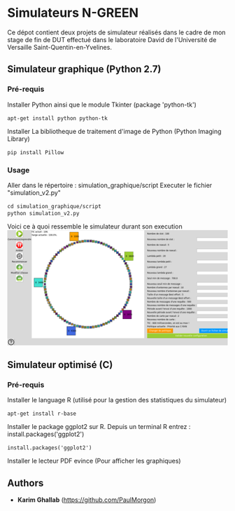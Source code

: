# Simulateurs N-GREEN

Ce dépot contient deux projets de simulateur réalisés dans le cadre de mon stage de fin de DUT effectué dans le laboratoire David de l'Université de Versaille Saint-Quentin-en-Yvelines.

## Simulateur graphique (Python 2.7)

### Pré-requis

Installer Python ainsi que le module Tkinter (package 'python-tk')
```
apt-get install python python-tk
```

Installer La bibliotheque de traitement d'image de Python (Python Imaging Library)
```
pip install Pillow
```

### Usage

Aller dans le répertoire : simulation_graphique/script
Executer le fichier "simulation_v2.py"
```
cd simulation_graphique/script
python simulation_v2.py
```

Voici ce à quoi ressemble le simulateur durant son execution
![simulateur_graphique](doc/simulateur_graphique.png)

## Simulateur optimisé (C)

### Pré-requis
Installer le language R (utilisé pour la gestion des statistiques du simulateur)
```
apt-get install r-base
```

Installer le package ggplot2 sur R.
Depuis un terminal R entrez : install.packages('ggplot2')
```
install.packages('ggplot2')
```

Installer le lecteur PDF evince (Pour afficher les graphiques)

## Authors

* **Karim Ghallab** (https://github.com/PaulMorgon)
